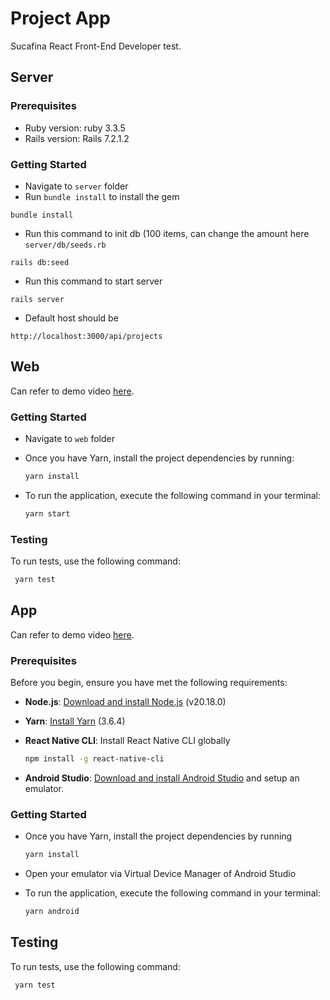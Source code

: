 # Project App

Sucafina React Front-End Developer test.

## Server

### Prerequisites

* Ruby version: ruby 3.3.5
* Rails version: Rails 7.2.1.2

### Getting Started

* Navigate to `server` folder
* Run `bundle install` to install the gem
```
bundle install
```
* Run this command to init db (100 items, can change the amount here `server/db/seeds.rb`
```
rails db:seed
```
* Run this command to start server
```
rails server
```
* Default host should be
```
http://localhost:3000/api/projects
```

## Web

Can refer to demo video [here](https://drive.google.com/file/d/1vJOSiQcoge1nLVd7gwo2CEe5Ey7riMLc/view?usp=sharing).

### Getting Started
- Navigate to `web` folder
- Once you have Yarn, install the project dependencies by running:
  
  ```bash
  yarn install
  
- To run the application, execute the following command in your terminal:
  
  ```bash
  yarn start
  
### Testing

To run tests, use the following command:

 ```bash
  yarn test
```

## App

Can refer to demo video [here](https://drive.google.com/file/d/1vJOSiQcoge1nLVd7gwo2CEe5Ey7riMLc/view?usp=sharing).

### Prerequisites

Before you begin, ensure you have met the following requirements:

- **Node.js**: [Download and install Node.js](https://nodejs.org/) (v20.18.0)
- **Yarn**: [Install Yarn](https://classic.yarnpkg.com/en/docs/install/) (3.6.4)
- **React Native CLI**: Install React Native CLI globally
  
  ```bash
  npm install -g react-native-cli
  
- **Android Studio**: [Download and install Android Studio](https://reactnative.dev/docs/set-up-your-environment) and setup an emulator.
  
### Getting Started

- Once you have Yarn, install the project dependencies by running
  
  ```bash
  yarn install
  
- Open your emulator via Virtual Device Manager of Android Studio
- To run the application, execute the following command in your terminal:
  
  ```bash
  yarn android
  
## Testing
To run tests, use the following command:
 ```bash
  yarn test

